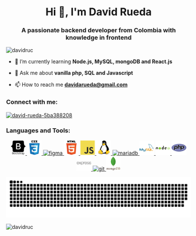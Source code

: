 <h1 align="center">Hi 👋, I'm David Rueda</h1>
<h3 align="center">A passionate backend developer from Colombia with knowledge in frontend</h3>

<p align="left"> <img src="https://komarev.com/ghpvc/?username=davidruc&label=Visits&color=a10eb4&style=plastic" alt="davidruc" /> </p>

- 🌱 I’m currently learning **Node.js, MySQL, mongoDB and React.js**

- 💬 Ask me about **vanilla php, SQL and Javascript**

- 📫 How to reach me **davidarueda@gmail.com**

<h3 align="left">Connect with me:</h3>
<p align="left">
<a href="https://linkedin.com/in/david-rueda-5ba388208" target="blank"><img align="center" src="https://raw.githubusercontent.com/rahuldkjain/github-profile-readme-generator/master/src/images/icons/Social/linked-in-alt.svg" alt="david-rueda-5ba388208" height="30" width="40" /></a>
</p>

<h3 align="left">Languages and Tools:</h3>
<p align="center"> <a href="https://getbootstrap.com" target="_blank" rel="noreferrer"> <img src="https://raw.githubusercontent.com/devicons/devicon/master/icons/bootstrap/bootstrap-plain-wordmark.svg" alt="bootstrap" width="40" height="40"/> </a> <a href="https://www.w3schools.com/css/" target="_blank" rel="noreferrer"> <img src="https://raw.githubusercontent.com/devicons/devicon/master/icons/css3/css3-original-wordmark.svg" alt="css3" width="40" height="40"/> </a> <a href="https://www.figma.com/" target="_blank" rel="noreferrer"> <img src="https://www.vectorlogo.zone/logos/figma/figma-icon.svg" alt="figma" width="40" height="40"/> </a> <a href="https://www.w3.org/html/" target="_blank" rel="noreferrer"> <img src="https://raw.githubusercontent.com/devicons/devicon/master/icons/html5/html5-original-wordmark.svg" alt="html5" width="40" height="40"/> </a> <a href="https://developer.mozilla.org/en-US/docs/Web/JavaScript" target="_blank" rel="noreferrer"> <img src="https://raw.githubusercontent.com/devicons/devicon/master/icons/javascript/javascript-original.svg" alt="javascript" width="40" height="40"/> </a> <a href="https://www.linux.org/" target="_blank" rel="noreferrer"> <img src="https://raw.githubusercontent.com/devicons/devicon/master/icons/linux/linux-original.svg" alt="linux" width="40" height="40"/> </a> <a href="https://mariadb.org/" target="_blank" rel="noreferrer"> <img src="https://www.vectorlogo.zone/logos/mariadb/mariadb-icon.svg" alt="mariadb" width="40" height="40"/> </a> <a href="https://www.mysql.com/" target="_blank" rel="noreferrer"> <img src="https://raw.githubusercontent.com/devicons/devicon/master/icons/mysql/mysql-original-wordmark.svg" alt="mysql" width="40" height="40"/> </a> <a href="https://nodejs.org" target="_blank" rel="noreferrer"> <img src="https://raw.githubusercontent.com/devicons/devicon/master/icons/nodejs/nodejs-original-wordmark.svg" alt="nodejs" width="40" height="40"/> </a> <a href="https://www.php.net" target="_blank" rel="noreferrer"> <img src="https://raw.githubusercontent.com/devicons/devicon/master/icons/php/php-original.svg" alt="php" width="40" height="40"/> </a> <a href="https://expressjs.com" target="_blank" rel="noreferrer"> <img src="https://raw.githubusercontent.com/devicons/devicon/master/icons/express/express-original-wordmark.svg" alt="express" width="40" height="40"/> </a> <a href="https://git-scm.com/" target="_blank" rel="noreferrer"> <img src="https://www.vectorlogo.zone/logos/git-scm/git-scm-icon.svg" alt="git" width="40" height="40"/> </a> <a href="https://www.mongodb.com/" target="_blank" rel="noreferrer"> <img src="https://raw.githubusercontent.com/devicons/devicon/master/icons/mongodb/mongodb-original-wordmark.svg" alt="mongodb" width="40" height="40"/> </a></p>



<div align="center">

  <picture>
  <source media="(prefers-color-scheme: dark)" srcset="https://raw.githubusercontent.com/davidruc/davidruc/output/github-contribution-grid-snake-dark.svg">
  <source media="(prefers-color-scheme: light)" srcset="https://raw.githubusercontent.com/davidruc/davidruc/output/github-contribution-grid-snake.svg">
  <img alt="github contribution grid snake animation" src="https://raw.githubusercontent.com/davidruc/davidruc/output/github-contribution-grid-snake.svg">
</picture>
</div>
<p aling="center"><img align="center" src="https://github-readme-stats.vercel.app/api/top-langs?username=davidruc&show_icons=true&theme=dark&locale=en&layout=compact" alt="davidruc" /></p>
